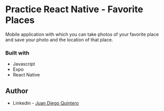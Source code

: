 # Practice React Native - Favorite Places

Mobile application with which you can take photos of your favorite place and save your photo and the location of that place.

### Built with

- Javascript
- Expo
- React Native

## Author

- Linkedin - [Juan Diego Quintero](https://www.linkedin.com/in/juan-diego-qu/)
